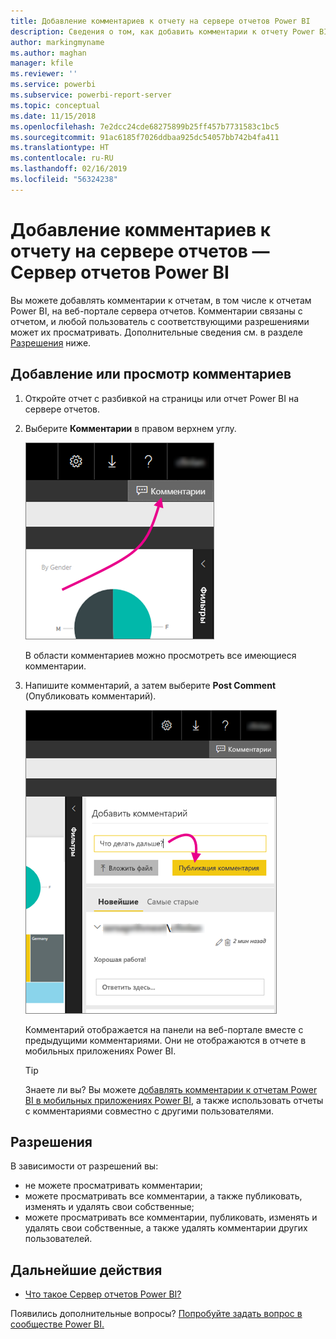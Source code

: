 ```yaml
---
title: Добавление комментариев к отчету на сервере отчетов Power BI
description: Сведения о том, как добавить комментарии к отчету Power BI или к отчету с разбивкой на страницы на сервере отчетов Power BI или SQL Server Reporting Services.
author: markingmyname
ms.author: maghan
manager: kfile
ms.reviewer: ''
ms.service: powerbi
ms.subservice: powerbi-report-server
ms.topic: conceptual
ms.date: 11/15/2018
ms.openlocfilehash: 7e2dcc24cde68275899b25ff457b7731583c1bc5
ms.sourcegitcommit: 91ac6185f7026ddbaa925dc54057bb742b4fa411
ms.translationtype: HT
ms.contentlocale: ru-RU
ms.lasthandoff: 02/16/2019
ms.locfileid: "56324238"
---
```

# <a name="add-comments-to-a-report-in-a-report-server---power-bi-report-server"></a>Добавление комментариев к отчету на сервере отчетов — Сервер отчетов Power BI

Вы можете добавлять комментарии к отчетам, в том числе к отчетам Power BI, на веб-портале сервера отчетов. Комментарии связаны с отчетом, и любой пользователь с соответствующими разрешениями может их просматривать. Дополнительные сведения см. в разделе [Разрешения](#permissions) ниже.

## <a name="add-or-view-comments"></a>Добавление или просмотр комментариев

1. Откройте отчет с разбивкой на страницы или отчет Power BI на сервере отчетов.
2. Выберите **Комментарии** в правом верхнем углу.

    ![Выбор комментариев](media/add-comments/report-server-web-portal-comments-button.png)

    В области комментариев можно просмотреть все имеющиеся комментарии.
3. Напишите комментарий, а затем выберите **Post Comment** (Опубликовать комментарий).

    ![Публикация комментария](media/add-comments/report-server-web-portal-comments-pane.png)

    Комментарий отображается на панели на веб-портале вместе с предыдущими комментариями. Они не отображаются в отчете в мобильных приложениях Power BI.

   > [!TIP]
   > Знаете ли вы? Вы можете [добавлять комментарии к отчетам Power BI в мобильных приложениях Power BI](../consumer/mobile/mobile-annotate-and-share-a-tile-from-the-mobile-apps.md), а также использовать отчеты с комментариями совместно с другими пользователями.

## <a name="permissions"></a>Разрешения

В зависимости от разрешений вы:

* не можете просматривать комментарии;
* можете просматривать все комментарии, а также публиковать, изменять и удалять свои собственные;
* можете просматривать все комментарии, публиковать, изменять и удалять свои собственные, а также удалять комментарии других пользователей.

## <a name="next-steps"></a>Дальнейшие действия
* [Что такое Сервер отчетов Power BI?](get-started.md)  

Появились дополнительные вопросы? [Попробуйте задать вопрос в сообществе Power BI.](https://community.powerbi.com/)

